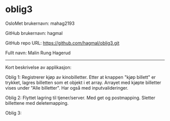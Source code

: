 # oblig3

OsloMet brukernavn: mahag2193

GitHub brukernavn: hagmal

GitHub repo URL: https://github.com/hagmal/oblig3.git

Fullt navn: Malin Rung Hagerud
***
Kort beskrivelse av applikasjon:

Oblig 1: Registrerer kjøp av kinobilletter. Etter at knappen "kjøp billett" er trykket, lagres billetten som et objekt i et array.
Arrayet med kjøpte billetter vises under "Alle billetter".
Har også med inputvalideringer.

Oblig 2: Flyttet lagring til tjener/server. Med get og postmapping. Sletter billettene med deletemapping.

Oblig 3: